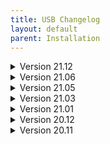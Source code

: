```yaml
---
title: USB Changelog
layout: default
parent: Installation
---
```


<details markdown="block">
<summary>Version 21.12</summary>

Changelog for v21.12:
---

### Added:
* AOMEI Backupper, DiskGenius, EasyUEFI, Macrium Reflect, MiniTool ShadowMaker, and Symantec Ghost boot disks have been have been restored as bootable ISOs. (.wim files, more accurately.)
* Windows 11 Recovery disc was added to the Windows Recovery menu, and I disabled the TPM 2.0 and CPU checks myself.
* BIOS Beep Codes Verifier 1.0.3.1036 to PortableApps menu.
* UEFITool v0.28.0 to PortableApps menu.
* UEFI BIOS Updater 1.69.17.2 (Converted from .bat to .exe by me) to PortableApps menu.
* Dell 64BIT BIOS Flash Utility v3.3.1, A03 (Icon added by me) to PortableApps menu.
* ASUS WinFlash v3.2.10, (PortableApps menu)
* Prime95 v30.8, build 3, (PortableApps menu)
* MediaCreationTool for Windows 11, (PortableApps menu)
* MediaCreationTool [AIO], (PortableApps menu) a batch file tool that I converted to .EXE which can download Windows ISOs for you. Also includes a .bat file to patch Windows 11 ISOs against TPM and CPU checks.
* Windows 11 Fixer, (PortableApps menu) to fix Windows 11 annoyances.
* Windows Install Assistant, (PortableApps menu) to check if your Windows meets the requirements to install Windows 11.
* Partition Bad Disk, (PortableApps menu)
* LICENSE.txt to the root of the USB.
* "Administrator" user folder shortcut on the Mini Windows 10 desktop.
* Added "The Official Website" URL shortcut to the Mini Windows 10 desktop, as well as in the Google Chrome Bookmarks bar.


### Removed: 
* My personal SSID and Wi-Fi password have been removed from Wifi.bat (Oops!)
* Problematic apps that would throw up errors or prompt you for a license have been removed.
* OnlyOFFICE Portable, to save drive space.
* Versioning numbers have been removed from the menus for a cleaner look. You can find the version information by checking the Submenu with F6.
* NIUBI Partition Editor, to save drive space.
* O&O BlueCon, to save drive space.
* The 32-bit menu of Lockpick has been removed, as it was a useless waste of space.

### Updated Apps:
* Many PortableApps have been updated.
* Ventoy to v1.0.63
* 7-zip to v21.06
* Tor Browser updated to v11.0.2, and is now set to auto-connect to the Tor network upon opening it. 
* Snappy Driver Installer Origin updated to vR739
* PCUnlocker updated to v5.6 in Lockpick.

### Updated Images:
* EaseUs Partition Master to v16.5
* Parted Magic to v2021.11.17
* MiniTool Partition Wizard to v12.6
* ShredOS to v2020.05.017, build v0.32.003_20211111
* AOMEI Backupper to v6.8.0
* AOMEI Partition Assistant to v9.5.0
* Jayro's Lockpick has been upgraded to a Windows 11-based WinPE.
* Boot-Repair-Disk to v2021-12-16
* EasyUEFI to v4.8
* Rescatux v0.74
* SystemRescue to v8.07
* PassMark MemTest86 to v9.3.1000 [Intel/AMD]
* PassMark MemTest86 to v9.3.1000 [ARM64/AARCH64]
* EaseUS Todo Backup to v13.5.0, build 20211123
* Macrium Reflect to v8.0.6353
* HDAT2 to v7.4
* MiniTool Power Data Recovery to v10.2
* Active@ Data Studio to v18.0.0
* ShredOS to v2020.05.016, Build 0.32_20211029

### Menu Changes:
* I have completely pain-stakingly rewritten ventoy.json, so that anyone can drop in a new updated .IMG, .ISO, .VHD, or .EFI file and rename it in the folder. This means you no longer have to edit ventoy.json when updating your bootable files.
* As a result of the re-write above, the folder structure has also changed to not only take advantage of the new menu, but also in aiding users with tooltips under the menu, giving descriptions of the tools, and telling users wether the tool supports BIOS, UEFI, or both.
* Backup_and_Restore has been renamed to Backup_and_Recovery.
* Boot_an_Operating_System has been renamed Live_Operating_Systems.
* A few icons have been adjusted, and a new icon for UEFI files has been made.
* Version info has been updated.
* New Wallpaper
* Added a holiday hat to the mascot.

### Other Misc. Changes:
* The Driverpacks in USB:\PortableApps\SnappyDriverInstaller\Drivers\ have been repacked with the latest 64-bit Windows 10 drivers (and all others removed.)
* The latest storage drivers have been integrated into Mini Windows 10's .wim file.
* A new desktop icon is on the Mini Windows 10 desktop, taking the user to the new MediCat website. (medicatusb.xyz)

### Fixes:
* The Malwarebytes Bootable WinPE now boots up Malwarebytes v2.2.1.1043, and completes virus scans without crashing. (Please see the _READ_ME!_.txt file at USB:\Programs\MalwarebytesPortable\ for more information.) Thanks @Gremlin220366#4797 for the new Malwarebytes Portable build!
* Fixed the Wallpaper setter so it sets the wallpaper properly in Mini Windows 10. It sometimes wouldn't set in VMware testing, and has been fixed within pecmd.ini.
* Also fixed Rainmeter not launching in certain instances.
* Further improvements to overall system stability and other minor adjustments have been made to enhance the user experience.

Project Contributors:
---

* MON5TERMATT contributed countless hours of his free time towards the installer of this project, the new website, server boosting, server moderation, seeding MediCat torrents, creating and maintaining the server bots, and more. He is a one man army, and is an invaluable asset to the MediCat dev team!
* Daan Breur (Daan Breur#6262) on the MediCat Discord server contributed PowerShell code for the MediCat USB Installer during the Beta program. Thanks Daan!
* AAA3A has also dedicated numerous hours of his time to the project, contributing cog modifications to the server bots, bringing forward updated versions of Lockpick, file hashing algorithms, updating wallpaper scripts, testing portable applications, and many other large and small contributions. His dedication to the project is immeasurable, and I'm glad he's on the MediCat dev team!
* Gremlin220366#4797 has been testing apps for us, helping us pin down troublesome applications. We really appreciate his efforts! He also supplied us with the new v2.2.1.1043 build of Malwarebytes Portable, to fix the crashes during a scan.
* COFF33NINJA#1282 for suggesting the MediaCreationTool (MCT) that's been added.
* A special thanks to the beta testers of the new MediCat installer. Thank you all for your time and dedication!
</details>

<details markdown="block">
<summary>Version 21.06</summary>

Changelog for v21.06:
---

### Added:
* Discord Portable has been reinstated and works again. It's a little slow to startup and update itself, etc... but it does work.
* DeepL Translator app in the PortableApps menu, for more fluent and smarter translations.
* WBG Windows Password Reset was added to Jayro's Lockpick by @AAA3A
* @AAA3A created a Startup.bat script that loads anything placed into the Y:\System\Startup\ folder once the desktop loads in. This can be useful for opening a custem application you like, or a notepad document, for example.
* @AAA3A and I have added a custom Wallpaper Changer script to Mini Windows 10. Place your custom background.png into the Y:\System\ directory (Y:\System\background.png) and your custom wallpaper will be set upon the desktop loading in. If you do not have a wallpaper located at Y:\System\background.png, the defaut wallpaper from X:\Windows\Web\Wallpaper\Windows\img0.jpg will be provided for you.
* A Wi-Fi connection generation script was made by @AAA3A, and added to the build. What you do is edit Y:\System\Startup\Wifi.bat with your network's SSID and Password, and switch the "set generation" flag to a capital 'Y'. Run the Wifi.bat, and it will generate you a Wifi.xml file. Then edit the "set generation" flag back to a capital 'N' and save it. Now it will connect to your Wi-Fi network automatically every time you boot up Mini Windows 10.
* MON5TERMATT#9999 on the MediCat USB Official Discord server compiled AAA3A's batch file to an EXE that launches Tor Browser from the PortableApps Menu.
* OnlyOffice Desktop Editor Portable has been added to the PortableApps Menu.
* Many, many, MANY applications have been added to the Start Menu. Be sure to check out the entire thing, it's LOADED with applications now!
* Exported previous MediCat USB wallpapers to the Themes folders, so you can now choose any of the previous MediCat USB wallpapers.
* New icon theme for the PortableApps menu, made by Discord user ijahangard#8048.


### Removed: 
* Extra copy of ShredOS I forgot to remove in the last version.

### Updated Apps:
* Many PortableApps have been updated.
* Ventoy to v1.0.46
* Jayro's Lockpick (the WinPE) was rebuilt by me using WinBuilder.
* Jayro's Lockpick (the application) was updated by @AAA3A.
* Mini Windows 10 was rebuilt from the ground up using Windows 10 Pro v2004 in WinBuilder. This brings many improvements, like better Wi-Fi drivers and trackpad support for HP laptops.
* Malwarebytes Bootable (the WinPE) was rebuilt using WinBuilder.
* Added a craptop of Apps in the Mini Windows 10 Start Menu. Lots to choose from now.


### Updated Images:
~ Rescuezilla to v2.2 [UEFI]
~ Macrium Reflect to v8.0.5994 [UEFI]
~ Mini Windows 10
~ Jayro's Lockpick
~ Malwarebytes Bootable

### Menu Changes:
* Version info has been updated.
* New Wallpaper
* Better spacing adjustments for the F-key buttons at the bottom, since [F7] was added.



### Fixed:
* Better trackpad support in Mini Windows 10, Malwarebytes Bootable, and Jayro's Lockpick.
* Rebuilt Malwarebytes Bootable - When you update the Virus Definitions, make sure you exit the app in the task tray, and re-open it so the new definitions take hold. Otherwise you may BSOD. And on that note, when running a custom scan, make sure you uncheck all 4 boxes on the left side to mitigate your chances of getting a BSOD.
* Further improvements to overall system stability and other minor adjustments have been made to enhance the user experience.
</details>

<details markdown="block">
<summary>Version 21.05</summary>

Changelog for v21.05:
---

### Added:
* The [F6] button's extra GRUB menu has been completely overhauled by GBATemp user @AAA3A, and has collaborated with me to bring you a robust information menu where you can see the changelog, the list of bootable tools, and many other nice additions to the Main Menu.
* The [F7] button switches between the graphics mode and text mode on-the-fly without having to reboot the computer.

### Removed: 
* Portable Discord client - It stopped working with the recent updates, and I'm still trying to figure it out. It will hopefully come back someday... but for now, just use Discord in the Chrome browser.

### Updated Apps:
* Many PortableApps have been updated.
* Ventoy to v1.0.45
* Jayro's Lockpick was updated by @AAA3A

### Updated Images:
* Acronis True Image to v2021 Build 39216 [UEFI]
* EaseUS Partition Master to v15.8 [UEFI]
* AOMEI Backupper to v6.4 [UEFI]
* AOMEI Partition Assistant v9.2.1 [UEFI]
* SystemRescue to v8.03 [UEFI]
* Parted Magic to v2021.05.12 [UEFI]
* EasyUEFI to v4.6.2 [UEFI]
* Acronis Cyber Backup to v12.5 Build 16428 [UEFI]
* HDAT2 to v7.2 AIO [BIOS]
* ShredOS to v2020.05 [UEFI]

### Menu Changes:
* Version info has been updated.
* New wallpaper.
* Moved the MediCat USB versioning info to the top of the menu so it's easier to read, regardless what the wallpaper has going on or the colors used.
* Moved the [MEMDISK] and WIMBOOT tags to the bottom of the main menu, so they're easily visible when they're active.

### Fixed:
* Rebuilt Malwarebytes Bootable - When running a custom scan, uncheck all 4 boxes and you won't get the BSOD.
* Further improvements to overall system stability and other minor adjustments have been made to enhance the user experience.
</details>

<details markdown="block">
<summary>Version 21.03</summary>

Changelog for v21.03:
---

### Added:
* PassMark Memtest86 Pro v9.0 for [ARM64/AARCH64] [UEFI]: Since Ventoy added ARM64/AARCH64 support, I figured it couldn't hurt to add this version for people with ARM64 hardware. Though I don't have any ARM64 computers myself, so it's completely untested by me. Any feedback of it working or not is greatly appreciated.

### Removed: 
* Replaced MiniTool Partition Wizard with AOMEI Partition Assistant, as MiniTool wouldn't launch under WinPE. Please Note: When you launch AOMEI Partition Assistant, it changes the screen resolution to 1024x768, and I'm not sure how to stop it from doing that. It's just a harmless side effect we'll have to live with for now.

### Apps:
* Many PortableApps have been updated.
* Ventoy to v1.0.38
* Wabbitemu's TI-83 Plus OS has been upgraded from v1.13 to v1.19 of the OS.

### Updated Images:
* Acronis True Image to v2021 Build 39184 [UEFI] (Huge bug-fix version.)
* EaseUS Todo Backup to v 13.5.0 [UEFI]
* AOMEI Backupper to v6.4 [UEFI]
* NIUBI Partition Editor to v7.4.1 [UEFI]
* Symantec Ghost x64 to v12.0.0.11331 [UEFI]
* SystemRescue to v8.01 [UEFI]
* O&O BlueCon to v18.0.8088 [UEFI]
* Parted Magic to v2021.02.28 [UEFI]
* EasyUEFI to v4.5.1 [UEFI]
* PassMark Memtest86 Pro to v9.0 stable [UEFI]
* BootIt Bare Metal to v1.70 [BIOS]

### Menu Changes:
* Version info has been updated.
* New wallpaper.

### Fixed:
* Edited Lang.ini in the boot.wim of "MiniTool Power Data Recovery v9.2" from Spanish (Language=58) to English (Language=31), so it now boots in English.
* Returned Malwarebytes Bootable to the 2018 WinPE, as scans were unable to be finished by the 2016 WinPE in the v12.01 release.
* Set the "BootIt Bare Metal v1.70" ISO  under the "auto_memdisk" section of ventoy.json, so it just boots properly with the press of the ENTER button.
* Further improvements to overall system stability and other minor adjustments have been made to enhance the user experience.
</details>

<details markdown="block">
<summary>Version 21.01</summary>

Changelog for v21.01:
---

### Added:
* If MediCat VHD (New project!) is added to a MediCat USB drive, it will automatically generate a folder for it on the Main Menu. From within that VHD folder, you can launch MediCat VHD, and it runs a full Windows 10 installation on your computer. It is far less limiting than Mini Windows 10. MediCat VHD must be downloaded separately, and is 20GB in size. So a 64GB MediCat USB flash drive is the minimum requirement to have them together. MediCat VHD will of course work alone on it's own 32GB USB drive.
* Simple Vhd Manager v1.4 added to the PortableApps menu.
* Mouse cursors no longer look ugly in Mini Windows 10, I added the Cursors folder to C:\Windows to resolve this.
* Memtest86+ v5.31 Beta has been added as a BIOS-bootable Memory tester. This was added because Memtest86 v9.0 is UEFI-only, so now there's a memory tester for each boot mode. Memtest86+ v5.31 Beta has been added to the auto-MEMDISK list, and is transparent to the user. It also adds a nice Shutdown/Restart/Exit menu when exiting the app.
* WinNc v9.7.0.0 added to PortableApps menu. It's a modern, feature-rich tabbed file explorer with a nice Windows 10 interface.
* RS RAID Retrieve v1.3 added to PortableApps menu. Handles reassembling corrupted RAID arrays.

### Removed: 
* TeamViewer has been replaced by AnyDesk. Mostly for compatibility reasons and ease-of-use, but also because TeamViewer just flat-out SUCKS by comparison.

### Updated:
* Many PortableApps have been updated.
* Ventoy to v1.0.33 <-- (Bug fix version mostly, but adds persistence for Kali and Clonezilla, as well as adding support for Linux VHD files from different bootloaders such as rEFInd, GRUB2, Systemd-boot, and GRUB4DOS.)
* Mini Windows 10 was run through NTLite to enable Dark Mode, and use small taskbar icons to maximize available screen space. Boot.wim was also recompressed and made a tiny bit smaller.
* Edited the Windows 10 & Windows 8.1 recovery disc titles by adding "+MS DaRT" at the end, so people know they include the useful MS DaRT utilities.
* Google Chrome Portable x64 to v 88.0.4324.104
* HDAT2 to v7.1 [BIOS]
* Parted Magic to v2020.12.25 [UEFI]
* SystemRescue to v7.02 Beta 005 [UEFI]
* AOMEI Backupper to v6.3.0 [UEFI]
* AOMEI Partition Assistant to v9.1 [UEFI]
* NIUBI Partition Editor to v7.4 [UEFI]
* Acronis TrueImage to v2021 Build 35860 [UEFI]
* EaseUS Partition Master to v15.5 [UEFI]
* Macrium Reflect to v7.3.5550 [UEFI]
* MiniTool Partition Wizard to v12.3 [UEFI]
* MiniTool ShadowMaker to v3.6 [UEFI]
* MiniTool Power Data Recovery to v9.2 [UEFI]
* PassMark MemTest86 to v9.0 Beta 2 [UEFI]

### Menu Changes:
* Version info has been updated.
* Removed the holiday hat.
* Adjusted my signature to look proper on 1920x1080 resolutions or less, up from 1366x768.
* New wallpaper, since the holidays are over.

### Fixed:
* The Microsoft .NET regressions have been fixed, apparently the "assembly" folder accidentally got removed before the v20.12 release.
* Fixed an issue where Portable 7-Zip v20.02 alpha was being detected as v19.00 Rev 2, and now won't be asked to upgrade when updating the other PortableApps (unless a legit newer version comes out).
* Further improvements to overall system stability and other minor adjustments have been made to enhance the user experience.
</details>

<details markdown="block">
<summary>Version 20.12</summary>

Changelog for v20.12:
---

### Added:
* Discord Portable has been added to the PortableApps menu. You can now keep in touch with friends and family alike! (And it auto-updates itself upon launch!)
* BootIt Bare Metal v1.69 [BIOS] added to the Boot_Repair directory.
* My newest standalone creation "Jayro's Lockpick" is joining MediCat USB! It takes every Password Reset boot disk for resetting Windows user accounts and combines them all into one simple and easy to use WinPE boot disc. You're presented with a simple menu, with all the best password reset tools at your disposal once it's fully booted. Note: "Passcape Reset Windows Password" is packaged a little differently, so it takes longer to load than the rest... Please be patient with it.
* Easy Translator to PortableApps menu, Accessibility section.

### Removed: 
* AOMEI Backupper PortableApp. It was redundant to the bootable WinPE version already on the USB. That's an additional 500+MB of disk space reclaimed.
* "PCUnlocker", "Passcape Reset Windows Password", and "Active@ Password Changer" were all removed in favor of "Jayro's Lockpick", as mentioned above. They all reside in there now.

### Updated:
* Ventoy to v1.0.30 <-- Added Password protection plugin.
* ShredOS is now password-protected as a safeguard, to prevent accidental launches. The password is "medicat" but without the quotes, and all lowercase letters. The password is shown on the menu entry itself, but you need to be set to 640x480 resolution or higher to read it. (Press [F5] to change screen resolutions)
* Minimum memory requirements have been reduced at the bottom of this changelog, to better reflect the memory needs of the included WinPE WIM files. Minimum RAM requirements below has dropped from 3GB down to 2GB, but you'll still want 4GB or more for comfortable usage. Luckily most modern PCs and laptops come with no less than 4GB these days.
* I actually downgraded the 2018 Malwarebytes Bootable WinPE to a 2016 version for added stability, it boots up WAY faster, uses much less RAM, and has a smaller file size. This older version is only temporary, until I have the time to build a proper one that's more up to date.
* New driverpacks for Snappy Driver Installer, and the driverpacks have been reoptimized by me from 2.48GB, down to just 638MB. Removing all the useless drivers for NT x86+x64, XP x86+x64, Vista x86+x64, 7 x86+x64, 8 x86+x64, 8.1 x86+x64 and 10 x86 cleaned up a bit more disk space for us, keeping just the 10 x64 drivers. They are still located at /PortableApps/Snappy Driver Installer/Drivers if you need to edit them further.
* I ran Mini Windows 10 through NTLite for a few settings changes and optimizations.
* Malwarebytes virus definitions to v2020.12.21.01
* Macrium Reflect to v7.3.5365 [UEFI]
* Replaced "Active@ Boot Disk" with "Active@ Data Studio" because it has more to offer, and updated it to  v17.0.0 [UEFI]
* Acronis True Image to v2021 build 34340 [UEFI]
* Acronis Cyber Backup to v12.5 Build 16386 [UEFI]
* Acronis Disk Director 12.5 build 163 [UEFI] is now the English version. Thanks to @Chansm on GBAtemp for the heads-up!
* EaseUS Partition Master to v15.0 [UEFI]
* NIUBI Partition Editor to v7.3.7 [UEFI]
* Rescuezilla to v2.1 64bit [UEFI] (groovy 20.10 version)
* Windows 10 Recovery disc updated to v10.0.19041.572 (Still includes MS DaRT)
* Windows 8.1 Recovery disc updated to include MS DaRT.

### Menu Changes:
* Version info has been updated.
* Changed the color of the F-keys to black, as the white blended into the light background.
* Added a cool drop-shadow to my name at the bottom.
* Squashed a bug in the 2016 Malwarebytes WinPE, where the Malwarebytes Web Access Control driver was causing issues when launching Malwarebytes Portable. The log file told me the exact file was X:\Windows\System32\drivers\mwac.sys, apparently. It's been removed, and I haven't had any more issues opening the app.
* Changed the NVMe drive logo to match the logo on front page of the MediCat USB thread on the forum.

### Fixed:
* Moved O&O BlueCon to the "Boot_an_Operating_System" folder where it fits in better, since it's a WinPE toolbox.
* Further improvements to overall system stability and other minor adjustments have been made to enhance the user experience.
</details>

<details markdown="block">
<summary>Version 20.11</summary>

Changelog for v20.11:
---

Added:
* Dual-mode "Boot Conf Replace" plugin has been added to of ventoy.json, so you can override the Linux config files with your own, instead of having to rebuild the ISO each time you update. The default example script was pasted in, and can be edited to your liking. I left it intact so it can be used as a reference. Read this to know more: https://www.ventoy.net/en/plugin_bootconf_replace.html
* "Persistence" plugin has been added to ventoy.json, so you can have persistence files going to your bootable Linux distros. The default example script was pasted in, and can be edited to your liking. I left it intact so it can be used as a reference. Read this to know more: https://www.ventoy.net/en/plugin_persistence.html
* "Injection" plugin has been added to ventoy.json, so you can inject some files (e.g. drivers/scripts, etc) into the runtime envrioment after boot.
  For Windows, that's the WinPE envrioment. For Linux, that's the initramfs envrioment. The default example script was pasted in, and can be edited to your liking. I left it intact so it can be used as a reference. Read this to know more: https://www.ventoy.net/en/plugin_injection.html
* "Auto Install" plugin has been added to ventoy.json, so you can use a setup script like "windows_unattended1.xml" or "ubuntu_server.seed" for example, instead of having to rebuild the ISO each time you update. The default example script was pasted in, and can be edited to your liking. I left it intact so it can be used as a reference. Read this to know more: https://www.ventoy.net/en/plugin_autoinstall.html
* "Linux vDisk Boot" plugin has been added to ventoy_grub.cfg, so you can use the F6 GRUB menu to boot your fixed-size Linux disk file. (VHD, VDI, and RAW formats are supported. VHDX and dynamic disks are not supported.). The default example script was pasted in, and can be edited to your liking. I left it intact so it can be used as a reference. Read this to know more: https://www.ventoy.net/en/plugin_vtoyboot.html
* "DUD (Driver Update Disk)" Plugin has been added to ventoy.json. Some linux distros provide a DUD mechanism. Give a Driver Update Disk image file and set some boot option during boot. Then the driver can be installed before disk scan. And hardware manufacturers generally also provide DUD images that conform to the corresponding distro requirement. The default example script was pasted in, and can be edited to your liking. I left it intact so it can be used as a reference. Read this to know more: https://www.ventoy.net/en/plugin_dud.html
* Active Password Changer Ultimate v11.0 [UEFI] added to the Password Removal folder.
* Acronis Disk Director v12.5 [UEFI] added to the Partition Tools folder.
* Active UNERASER v16.0.2 [UEFI] added to the Partition Tools folder.
* ShredOS v20200418 [UEFI] added to the Partition Tools folder.

Removed: 
* Many outdated and redundant apps in the Start Menu (Programs folder on the USB) were removed, due to already being in my PortableApps menu, and some were flat-out MOVED to the PortableApps menu for better accessibility. This shaved off a few hundred Megabytes.
* DBAN v2.3.0 ==> It has been replaced by it's successor ShredOS v20200418, which can boot from UEFI.

Updated:
* Ventoy to v1.0.29
* Malwarebytes virus definitions to v2020.11.22.05
* EasyUEFI to v4.5 [UEFI]
* Macrium Reflect to v7.3.5321 [UEFI]
* DiskGenius to v5.3.0.1066 [UEFI]
* AOMEI Backupper to v6.2.0 [UEFI]
* AOMEI Partition Assistant to v9.0 [UEFI]
* MiniTool Power Data Recovery to v9.1.1 [UEFI]
* SystemRescue to v7.0.1 [UEFI]
* You no longer have to mess with partition resizing! Just create a Ventoy-bootable USB using Ventoy2Disk, format the USB to NTFS, and then unzip the .001 file to the root of the drive. That's it!

Menu Changes:
* New square-shaped icons have been added, with rounded corners.
* Added { "VTOY_TREE_VIEW_MENU_STYLE": "1" } to the ventoy.json file, which gets rid of the [DIR] tabs and ISO file sizes. Looks much cleaner.
* Made the arrows on the Main Menu match Ventoy's arrows.
* Made new icons for all the .ISO, .WIM, and .EFI files in each menu. (Took about 5 hours of repetitive work.) Lots of unused icons in there as well for you to use if you'd like. Many of them are operating system icons.
* Moved MediCat USB version info to the bottom left corner.
* Re-made the MemTest86 icon. It looked like trash, and now isn't a blurry pixelated mess anymore. The pins have defined gold theeth, the chips are more defined, and has more refined edges.
* Added in a "back" button icon called vtoyret.png, thanks to Longpanda's advice. (@Ventoy on GBAtemp)
* New icon dock for the F1 through F6 keys, with icons. Many hours of testing and experimenting went into this major change, but it finally scales well with all resolutions without over-crowding and overlapping each other, even at 640x480.
* All these cool changes required a new badass wallpaper.

Fixed:
* You can now have spaces in your bootable ISO/WIM/EFI filenames.
* Further improvements to overall system stability and other minor adjustments have been made to enhance the user experience.
</details>
